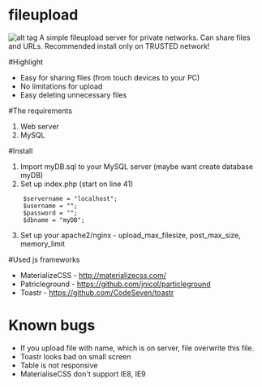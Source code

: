 # fileupload
![alt tag](https://raw.githubusercontent.com/cervenyprofiq/fileupload/master/screenshot.png)
A simple fileupload server for private networks. Can share files and URLs. Recommended install only on TRUSTED network! 

#Highlight
* Easy for sharing files (from touch devices to your PC) 
* No limitations for upload
* Easy deleting unnecessary files

#The requirements
1. Web server
2. MySQL

#Install
1. Import myDB.sql to your MySQL server (maybe want create database myDB)
2. Set up index.php (start on line 41)
```
    $servername = "localhost";
    $username = "";
    $password = "";
    $dbname = "myDB";

```
3. Set up your apache2/nginx - upload_max_filesize, post_max_size, memory_limit

#Used js frameworks
* MaterializeCSS - http://materializecss.com/
* Patricleground - https://github.com/jnicol/particleground
* Toastr - https://github.com/CodeSeven/toastr

# Known bugs
* If you upload file with name, which is on server, file overwrite this file. 
* Toastr looks bad on small screen
* Table is not responsive
* MaterialiseCSS don't support IE8, IE9
